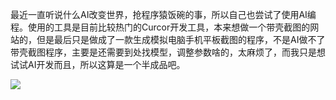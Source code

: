 最近一直听说什么AI改变世界，抢程序猿饭碗的事，所以自己也尝试了使用AI编程。使用的工具是目前比较热门的Curcor开发工具，本来想做一个带壳截图的网站的，但是最后只是做成了一款生成模拟电脑手机平板截图的程序，不是AI做不了带壳截图程序，主要是还需要到处找模型，调整参数啥的，太麻烦了，而我只是想试试AI开发而且，所以这算是一个半成品吧。

![](https://mmbiz.qpic.cn/sz_mmbiz_png/z68oYmbOENiaQpmZwLq7iaLI9xrFtACiabQXCBc6dCNEfWRLTr1w3JhJYzwyKwLEwts9mql5fIs4ed066QXbdC8zw/0?wx_fmt=png&from=appmsg)
